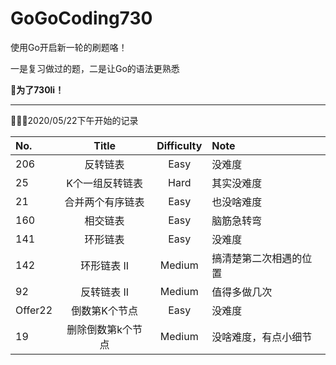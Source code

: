 # GoGoCoding730
使用Go开启新一轮的刷题咯！

一是复习做过的题，二是让Go的语法更熟悉　

 **🥳为了730li！**

---

👨🏻‍💻2020/05/22下午开始的记录

| No.     |       Title       | Difficulty | Note                   |
| :------ | :---------------: | :--------: | :--------------------- |
| 206     |     反转链表      |    Easy    | 没难度                 |
| 25      |  K个一组反转链表  |    Hard    | 其实没难度             |
| 21      | 合并两个有序链表  |    Easy    | 也没啥难度             |
| 160     |     相交链表      |    Easy    | 脑筋急转弯             |
| 141     |     环形链表      |    Easy    | 没难度                 |
| 142     |    环形链表 II    |   Medium   | 搞清楚第二次相遇的位置 |
| 92      |    反转链表 II    |   Medium   | 值得多做几次           |
| Offer22 |   倒数第K个节点   |    Easy    | 没难度                 |
| 19      | 删除倒数第k个节点 |   Medium   | 没啥难度，有点小细节   |

